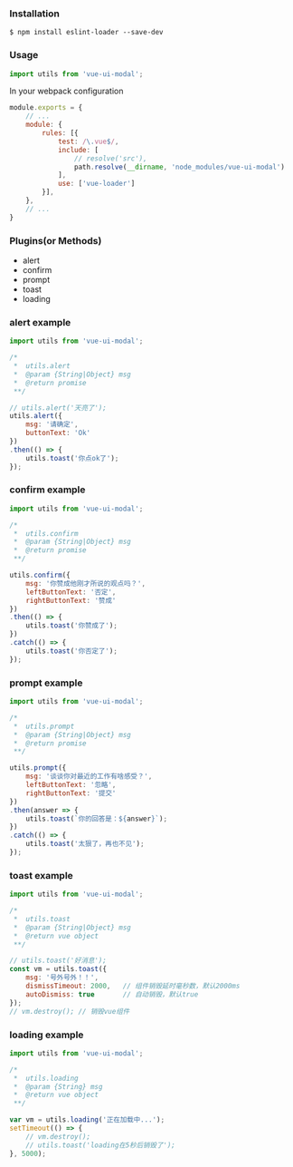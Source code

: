 ### Installation
```console
$ npm install eslint-loader --save-dev
```

### Usage
```js
import utils from 'vue-ui-modal';
```

In your webpack configuration
```js
module.exports = {
    // ...
    module: {
        rules: [{
            test: /\.vue$/,
            include: [
                // resolve('src'),
                path.resolve(__dirname, 'node_modules/vue-ui-modal')
            ],
            use: ['vue-loader']
        }],
    },
    // ...
}
```

### Plugins(or Methods)
- alert
- confirm
- prompt
- toast
- loading

### alert example
```js
import utils from 'vue-ui-modal';

/*
 *	utils.alert
 *	@param {String|Object} msg
 *	@return promise
 **/

// utils.alert('天亮了');
utils.alert({
	msg: '请确定',
	buttonText: 'Ok'
})
.then(() => {
	utils.toast('你点ok了');
});
```

### confirm example
```js
import utils from 'vue-ui-modal';

/*
 *	utils.confirm
 *	@param {String|Object} msg
 *	@return promise
 **/

utils.confirm({
    msg: '你赞成他刚才所说的观点吗？',
    leftButtonText: '否定',
    rightButtonText: '赞成'
})
.then(() => {
    utils.toast('你赞成了');
})
.catch(() => {
    utils.toast('你否定了');
});
```

### prompt example
```js
import utils from 'vue-ui-modal';

/*
 *	utils.prompt
 *	@param {String|Object} msg
 *	@return promise
 **/

utils.prompt({
    msg: '谈谈你对最近的工作有啥感受？',
    leftButtonText: '忽略',
    rightButtonText: '提交'
})
.then(answer => {
    utils.toast(`你的回答是：${answer}`);
})
.catch(() => {
    utils.toast('太狠了，再也不见');
});
```

### toast example
```js
import utils from 'vue-ui-modal';

/*
 *	utils.toast
 *	@param {String|Object} msg
 *	@return vue object
 **/

// utils.toast('好消息');
const vm = utils.toast({
	msg: '号外号外！！',
	dismissTimeout: 2000,	// 组件销毁延时毫秒数，默认2000ms
	autoDismiss: true		// 自动销毁，默认true
});
// vm.destroy(); // 销毁vue组件
```

### loading example
```js
import utils from 'vue-ui-modal';

/*
 *	utils.loading
 *	@param {String} msg
 *	@return vue object
 **/

var vm = utils.loading('正在加载中...');
setTimeout(() => {
    // vm.destroy();
    // utils.toast('loading在5秒后销毁了');
}, 5000);
```


